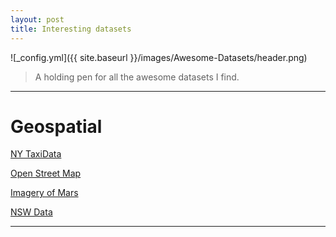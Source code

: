```yaml
---
layout: post
title: Interesting datasets
---
```


![_config.yml]({{ site.baseurl }}/images/Awesome-Datasets/header.png)

> A holding pen for all the awesome datasets I find.

---
Geospatial
===============

[NY TaxiData](https://github.com/toddwschneider/nyc-taxi-data)

[Open Street Map](http://osm-x-tractor.org/Data.aspx)

[Imagery of Mars](https://hirise.lpl.arizona.edu/)

[NSW Data](https://www.finance.nsw.gov.au/ict/sites/default/files/resources/NSW%20Government%20Spatial%20Web%20Services%20Register.pdf)

---


